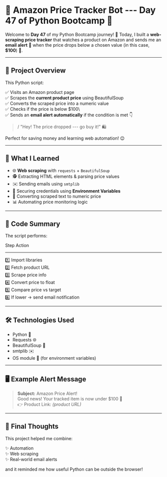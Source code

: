 # 🛒 Amazon Price Tracker Bot --- Day 47 of Python Bootcamp 🚀

Welcome to **Day 47** of my Python Bootcamp journey! 🎯
Today, I built a **web-scraping price tracker** that watches a product
on Amazon and sends me an **email alert** 📩 when the price drops below
a chosen value (in this case, **\$100**) 💸.

---

## 📌 Project Overview

This Python script:

✅ Visits an Amazon product page  
✅ Scrapes the **current product price** using BeautifulSoup  
✅ Converts the scraped price into a numeric value  
✅ Checks if the price is below \$100\  
✅ Sends an **email alert automatically** if the condition is met 👇  
>/ "Hey! The price dropped --- go buy it!" 🛍️

Perfect for saving money and learning web automation! 😉

---

## 🧠 What I Learned

- 🌐 **Web scraping** with `requests` + `BeautifulSoup`
- 🕵️ Extracting HTML elements & parsing price values
- ✉️ Sending emails using `smtplib`
- 🔐 Securing credentials using **Environment Variables**
- 🧮 Converting scraped text to numeric price
- 📊 Automating price monitoring logic

---

## 📂 Code Summary

The script performs:

Step Action

---

1️⃣ Import libraries  
2️⃣ Fetch product URL  
3️⃣ Scrape price info  
4️⃣ Convert price to float  
5️⃣ Compare price vs target  
6️⃣ If lower → send email notification

---

## 🛠️ Technologies Used

- Python 🐍
- Requests 🌐
- BeautifulSoup 🥣
- smtplib ✉️
- OS module 🔐 (for environment variables)

---

## 🖥️ Example Alert Message

> **Subject:** Amazon Price Alert!  
> Good news! Your tracked item is now under \$100 🎉  
> 👉 Product Link: _(product URL)_

---

## 🏁 Final Thoughts

This project helped me combine:

✨ Automation  
✨ Web scraping  
✨ Real-world email alerts

and it reminded me how useful Python can be outside the browser!
